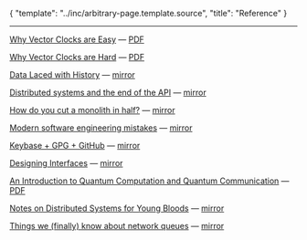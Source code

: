 {
	"template": "../inc/arbitrary-page.template.source",
	"title": "Reference"
}

---

[Why Vector Clocks are Easy](http://basho.com/posts/technical/why-vector-clocks-are-easy/)
&mdash; [PDF](vector-clocks-are-easy.pdf)

[Why Vector Clocks are Hard](http://basho.com/posts/technical/why-vector-clocks-are-hard/)
&mdash; [PDF](vector-clocks-are-hard.pdf)

[Data Laced with History](http://archagon.net/blog/2018/03/24/data-laced-with-history/)
&mdash; [mirror](data-laced-with-history/)

[Distributed systems and the end of the API](https://writings.quilt.org/2014/05/12/distributed-systems-and-the-end-of-the-api/)
&mdash; [mirror](the-end-of-the-api/)

[How do you cut a monolith in half?](https://programmingisterrible.com/post/162346490883/how-do-you-cut-a-monolith-in-half/)
&mdash; [mirror](how-do-you-cut-a-monolith-in-half/)

[Modern software engineering mistakes](https://medium.com/@rdsubhas/10-modern-software-engineering-mistakes-bc67fbef4fc8)
&mdash; [mirror](overengineering-mistakes/)

[Keybase + GPG + GitHub](https://github.com/andrzejsliwa/keybase-gpg-github/blob/master/README.md)
&mdash; [mirror](keybase-gpg-github/)

[Designing Interfaces](https://orbifold.xyz/designing-interfaces.html)
&mdash; [mirror](designing-interfaces/)

[An Introduction to Quantum Computation and Quantum Communication](http://www.herpolhode.com/rob/qcintro.pdf)
&mdash; [PDF](qcintro.pdf)

[Notes on Distributed Systems for Young Bloods](https://www.somethingsimilar.com/2013/01/14/notes-on-distributed-systems-for-young-bloods/)
&mdash; [mirror](notes-on-distributed-systems/)

[Things we (finally) know about network queues](https://apenwarr.ca/log/20170814)
&mdash; [mirror](things-we-finally-know-about-network-queues/)
